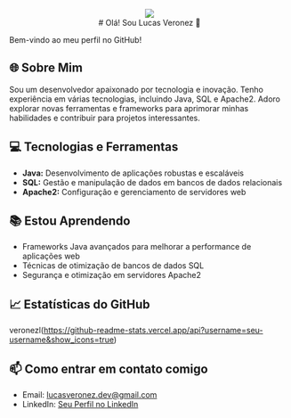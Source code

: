 <p align="center"><img src="https://encrypted-tbn0.gstatic.com/images?q=tbn:ANd9GcTr8cqrAznnF8SPJ53AkNak02niyyCY0gtUOg&s"><br>
# Olá! Sou Lucas Veronez 👋

Bem-vindo ao meu perfil no GitHub!

## 🌐 Sobre Mim
Sou um desenvolvedor apaixonado por tecnologia e inovação. Tenho experiência em várias tecnologias, incluindo Java, SQL e Apache2. Adoro explorar novas ferramentas e frameworks para aprimorar minhas habilidades e contribuir para projetos interessantes.

## 💻 Tecnologias e Ferramentas
- **Java:** Desenvolvimento de aplicações robustas e escaláveis
- **SQL:** Gestão e manipulação de dados em bancos de dados relacionais
- **Apache2:** Configuração e gerenciamento de servidores web

## 📚 Estou Aprendendo
- Frameworks Java avançados para melhorar a performance de aplicações web
- Técnicas de otimização de bancos de dados SQL
- Segurança e otimização em servidores Apache2

## 📈 Estatísticas do GitHub
veronezl(https://github-readme-stats.vercel.app/api?username=seu-username&show_icons=true)

## 📫 Como entrar em contato comigo
- Email: lucasveronez.dev@gmail.com
- LinkedIn: [Seu Perfil no LinkedIn](https://www.linkedin.com/in/seu-perfil/)



